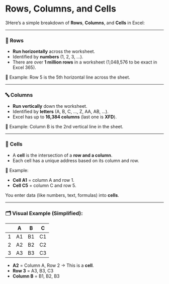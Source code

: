 # Rows, Columns, and Cells
3Here’s a simple breakdown of **Rows**, **Columns**, and **Cells** in Excel:

---

### 🔢 **Rows**

* **Run horizontally** across the worksheet.
* Identified by **numbers** (1, 2, 3, …).
* There are over **1 million rows** in a worksheet (1,048,576 to be exact in Excel 365).

📌 Example: Row 5 is the 5th horizontal line across the sheet.

---

### 🔤 **Columns**

* **Run vertically** down the worksheet.
* Identified by **letters** (A, B, C, …, Z, AA, AB, …).
* Excel has up to **16,384 columns** (last one is **XFD**).

📌 Example: Column B is the 2nd vertical line in the sheet.

---

### 🧩 **Cells**

* A **cell** is the intersection of a **row and a column**.
* Each cell has a unique address based on its column and row.

📌 Example:

* **Cell A1** = column A and row 1.
* **Cell C5** = column C and row 5.

You enter data (like numbers, text, formulas) into **cells**.

---

### 🗂️ Visual Example (Simplified):

|   | A  | B  | C  |
| - | -- | -- | -- |
| 1 | A1 | B1 | C1 |
| 2 | A2 | B2 | C2 |
| 3 | A3 | B3 | C3 |

* **A2** = Column A, Row 2 → This is a **cell**.
* **Row 3** = A3, B3, C3
* **Column B** = B1, B2, B3

